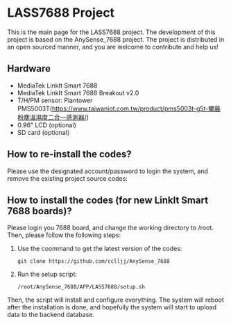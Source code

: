 # LASS7688 Project

This is the main page for the LASS7688 project. The development of this project is based on the AnySense_7688 project. The project is distributed in an open sourced manner, and you are welcome to contribute and help us!

## Hardware

* MediaTek LinkIt Smart 7688
* MediaTek LinkIt Smart 7688 Breakout v2.0
* T/H/PM sensor: Plantower PMS5003T(https://www.taiwaniot.com.tw/product/pms5003t-g5t-攀藤粉塵溫濕度二合一感測器/)
* 0.96" LCD (optional)
* SD card (optional)

## How to re-install the codes?

Please use the designated account/password to login the system, and remove the existing project source codes:

## How to install the codes (for new LinkIt Smart 7688 boards)?

Please login you 7688 board, and change the working directory to /root. Then, please follow the following steps:

1. Use the coommand to get the latest version of the codes: 
   ```
   git clone https://github.com/cclljj/AnySense_7688
   ```
2. Run the setup script:
   ```
   /root/AnySense_7688/APP/LASS7688/setup.sh
   ```

Then, the script will install and configure everything. The system will reboot after the installation is done, and hopefully the system will start to upload data to the backend database.
